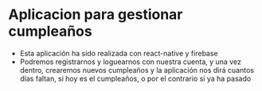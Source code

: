 # Aplicacion para gestionar cumpleaños

- Esta aplicación ha sido realizada con react-native y firebase
- Podremos registrarnos y loguearnos con nuestra cuenta, y una vez dentro,
  crearemos nuevos cumpleaños y la aplicación nos dirá cuantos días faltan, si hoy es el cumpleaños, o por el contrario
  si ya ha pasado
